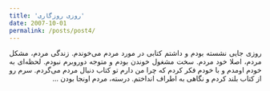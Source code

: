 ```yaml
---
title: 'روزی روزگاری'
date: 2007-10-01
permalink: /posts/post4/
---
```

<div align="justify" dir="rtl">

روزی جایی نشسته بودم و داشتم کتابی در مورد مردم می‌خوندم. زندگی مردم، مشکل مردم، اصلا خود مردم. سخت مشغول خوندن بودم و متوجه دوروبرم نبودم. لحظه‌ای به خودم اومدم و با خودم فکر کردم که چرا من دارم تو کتاب دنبال مردم می‌گردم. سرم رو از کتاب بلند کردم و نگاهی به اطراف انداختم. درسته، مردم اونجا بودن ...


</div>

